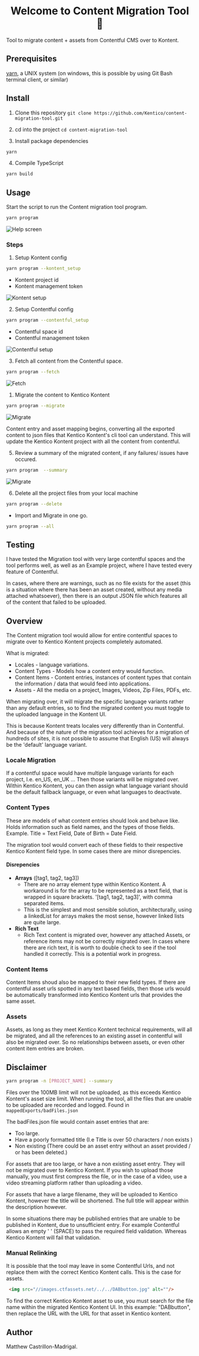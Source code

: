 <h1 align="center">Welcome to Content Migration Tool 👋</h1>

Tool to migrate content + assets from Contentful CMS over to Kontent.

## Prerequisites

[yarn](https://yarnpkg.com/), a UNIX system (on windows, this is possible by using Git Bash terminal client, or similar)

## Install

1. Clone this repository `git clone https://github.com/Kentico/content-migration-tool.git`

2. cd into the project `cd content-migration-tool`

3. Install package dependencies

```sh 
yarn 
```

4. Compile TypeScript 

```sh 
yarn build
```

## Usage

Start the script to run the Content migration tool program.

```sh 
yarn program
```

![Help screen](doc/initial.png)


### Steps
1. Setup Kontent config

```sh 
yarn program --kontent_setup 
```
* Kontent project id
* Kontent management token

![Kontent setup](doc/kontent_setup.png)

2. Setup Contentful config

```sh 
yarn program --contentful_setup 
```

* Contentful space id
* Contentful management token

![Contentful setup](doc/contentful_setup.png)

3. Fetch all content from the Contentful space.

```sh
yarn program --fetch
```

![Fetch](doc/fetch.png)

1. Migrate the content to Kentico Kontent

```sh
yarn program --migrate
```

![Migrate](doc/migrate.png)

Content entry and asset mapping begins, converting all the exported content to json files that Kentico Kontent's cli tool can understand.
This will update the Kentico Kontent project with all the content from contentful.

5. Review a summary of the migrated content, if any failures/ issues have occured.

```sh
yarn program  --summary
```

![Migrate](doc/summary.png)

6. Delete all the project files from your local machine

```sh
yarn program --delete
```

* Import and Migrate in one go.

```sh
yarn program --all
```

## Testing

I have tested the Migration tool with very large contentful spaces and the tool performs well, as well as an Example project, where I have tested every feature of Contentful.

In cases, where there are warnings, such as no file exists for the asset (this is a situation where there has been an asset created, without any media attached whatsoever), then there is an output JSON file which features all of the content that failed to be uploaded.


## Overview

The Content migration tool would allow for entire contentful spaces to migrate over to Kentico Kontent projects completely automated.

What is migrated:

* Locales - language variations.
* Content Types - Models how a content entry would function.
* Content Items - Content entries, instances of content types that contain the information / data that would feed into applications.
* Assets - All the media on a project, Images, Videos, Zip Files, PDFs, etc.

When migrating over, it will migrate the specific language variants rather than any default entries, so to find the migrated content you must toggle to the uploaded language in the Kontent UI.

This is because Kontent treats locales very differently than in Contentful. And because of the nature of the migration tool achieves for a migration of hundreds of sites, it is not possible to assume that English (US) will always be the 'default' language variant.



### Locale Migration

If a contentful space would have multiple language variants for each project, I.e. en_US, en_UK ... Then those variants will be migrated over. Within Kentico Kontent, you can then assign what language variant should be the default fallback language, or even what languages to deactivate.

### Content Types

These are models of what content entries should look and behave like. Holds information such as field names, and the types of those fields. Example. Title = Text Field, Date of Birth = Date Field.

The migration tool would convert each of these fields to their respective Kentico Kontent field type. In some cases there are minor disrepencies.

#### Disrepencies

* **Arrays** ([tag1, tag2, tag3])
  * There are no array element type within Kentico Kontent. A workaround is for the array to be represented as a text field, that is wrapped in square brackets. '[tag1, tag2, tag3]', with comma separated items.
  * This is the simplest and most sensible solution, architecturally, using a linkedList for arrays makes the most sense, however linked lists are quite large.
* **Rich Text**
  * Rich Text content is migrated over, however any attached Assets, or reference items may not be correctly migrated over. In cases where there are rich text, it is worth to double check to see if the tool handled it correctly. This is a potential work in progress.

### Content Items

Content Items shoud also be mapped to their new field types. If there are contentful asset urls spotted in any text based fields, then those urls would be automatically transformed into Kentico Kontent urls that provides the same asset.

### Assets

Assets, as long as they meet Kentico Kontent technical requirements, will all be migrated, and all the references to an existing asset in contentful will also be migrated over. So no relationships between assets, or even other content item entries are broken.
  

## Disclaimer

```sh 
yarn program -n [PROJECT_NAME] --summary
```

Files over the 100MB limit will not be uploaded, as this exceeds Kentico Kontent's asset size limit.
When running the tool, all the files that are unable to be uploaded are recorded and logged. Found in `mappedExports/badFiles.json`

The badFiles.json file would contain asset entries that are:
* Too large.
* Have a poorly formatted title (I.e Title is over 50 characters / non exists )
* Non existing (There could be an asset entry without an asset provided / or has been deleted.)
  
For assets that are too large, or have a non existing asset entry. They will not be migrated over to Kentico Kontent. If you wish to upload those manually, you must first compress the file, or in the case of a video, use a video streaming platform rather than uploading a video.

For assets that have a large filename, they will be uploaded to Kentico Kontent, however the title will be shortened. The full title will appear within the description however.

In some situations there may be published entries that are unable to be published in Kontent, due to unsufficient entry. For example Contentful allows an empty ' ' (SPACE) to pass the required field validation. Whereas Kentico Kontent will fail that validation.

### Manual Relinking
It is possible that the tool may leave in some Contentful Urls, and not replace them with the correct Kentico Kontent calls. This is the case for assets.
```html
 <img src="//images.ctfassets.net/../../DABbutton.jpg" alt=""/>
```
To find the correct Kentico Kontent asset to use, you must search for the file name within the migrated Kentico Kontent UI. In this example: "DABbutton", then replace the URL with the URL for that asset in Kentico kontent.


## Author

Matthew Castrillon-Madrigal.
